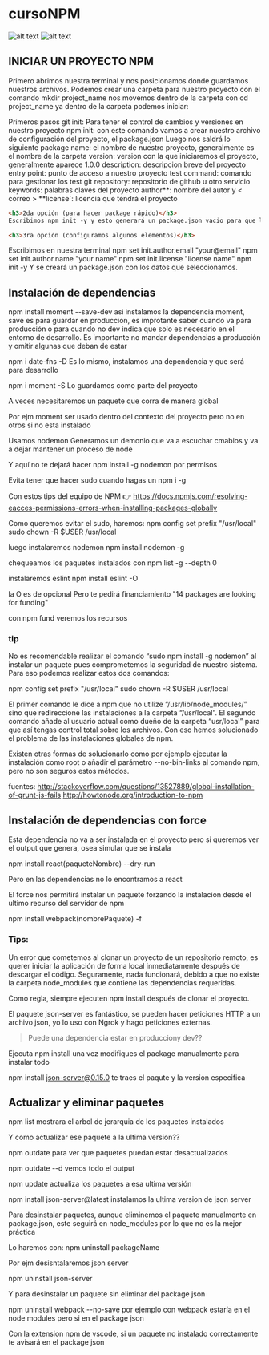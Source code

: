 # cursoNPM

![alt text](https://static.platzi.com/media/user_upload/JS%20%E2%80%93%2031-dd8defe4-29bf-4bb9-8260-07fb80d965bc-81e296f1-6370-44e0-8e6d-fe1946826aba.jpg)
![alt text](https://static.platzi.com/media/user_upload/npm-9cda5bab-e878-4672-b1a7-101a355f255d.jpg)

## INICIAR UN PROYECTO NPM

Primero abrimos nuestra terminal y nos posicionamos donde guardamos nuestros archivos.
Podemos crear una carpeta para nuestro proyecto con el comando
mkdir project_name nos movemos dentro de la carpeta con cd project_name ya dentro de la carpeta podemos iniciar:

Primeros pasos
git init: Para tener el control de cambios y versiones en nuestro proyecto
npm init: con este comando vamos a crear nuestro archivo de configuración del proyecto, el package.json
Luego nos saldrá lo siguiente
package name: el nombre de nuestro proyecto, generalmente es el nombre de la carpeta
version: version con la que iniciaremos el proyecto, generalmente aparece 1.0.0
description: descripcion breve del proyecto
entry point: punto de acceso a nuestro proyecto
test command: comando para gestionar los test
git repository: repositorio de github u otro servicio
keywords: palabras claves del proyecto
author**: nombre del autor y < correo > **license`: licencia que tendrá el proyecto
```html
<h3>2da opción (para hacer package rápido)</h3>
Escribimos npm init -y y esto generará un package.json vacio para que lo configuremos más adelante.

<h3>3ra opción (configuramos algunos elementos)</h3>
```
Escribimos en nuestra terminal
npm set init.author.email "your@email"
npm set init.author.name "your name"
npm set init.license "license name"
npm init -y
Y se creará un package.json con los datos que seleccionamos.

## Instalación de dependencias

npm install moment --save-dev 
asi instalamos la dependencia moment, save es para guardar en produccion, es improtante saber cuando va para producción o para cuando no
dev indica que solo es necesario en el entorno de desarrollo.
Es importante no mandar dependencias a producción y omitir algunas que deban de estar

npm i date-fns -D
Es lo mismo, instalamos una dependencia y que será para desarrollo

npm i moment -S
Lo guardamos como parte del proyecto

A veces necesitaremos un paquete que corra de manera global

Por ejm moment ser usado dentro del contexto del proyecto pero no en otros si no esta instalado

Usamos nodemon
Generamos un demonio que va a escuchar cmabios y va a dejar mantener un proceso de node

Y aquí no te dejará hacer npm install -g nodemon por permisos 

Evita tener que hacer sudo cuando hagas un
npm i -g

Con estos tips del equipo de NPM 👉
https://docs.npmjs.com/resolving-eacces-permissions-errors-when-installing-packages-globally

Como queremos evitar el sudo, haremos: 
npm config set prefix "/usr/local"
sudo chown -R $USER /usr/local

luego instalaremos nodemon
npm install nodemon -g

chequeamos los paquetes instalados con 
npm list -g --depth 0

instalaremos eslint
npm install eslint -O 

la O es de opcional
Pero te pedirá financiamiento
"14 packages are looking for funding"

con npm fund veremos los recursos

### tip
No es recomendable realizar el comando “sudo npm install -g nodemon” al instalar un paquete pues comprometemos la seguridad de nuestro sistema. Para eso podemos realizar estos dos comandos:

npm config set prefix "/usr/local"
sudo chown -R $USER /usr/local

El primer comando le dice a npm que no utilize “/usr/lib/node_modules/” sino que redireccione las instalaciones a la carpeta “/usr/local”. El segundo comando añade al usuario actual como dueño de la carpeta “usr/local” para que así tengas control total sobre los archivos. Con eso hemos solucionado el problema de las instalaciones globales de npm.

Existen otras formas de solucionarlo como por ejemplo ejecutar la instalación como root o añadir el parámetro --no-bin-links al comando npm, pero no son seguros estos métodos.

fuentes:
http://stackoverflow.com/questions/13527889/global-installation-of-grunt-js-fails
http://howtonode.org/introduction-to-npm

## Instalación de dependencias con force

Esta dependencia no va a ser instalada en el proyecto pero si queremos ver el output que genera, osea simular que se instala

npm install react(paqueteNombre) --dry-run

Pero en las dependencias no lo encontramos a react

El force nos permitirá instalar un paquete forzando la instalacion desde el ultimo recurso del servidor de npm

npm install webpack(nombrePaquete) -f

### Tips:
Un error que cometemos al clonar un proyecto de un repositorio remoto, es querer iniciar la aplicación de forma local inmediatamente después de descargar el código. Seguramente, nada funcionará, debido a que no existe la carpeta node_modules que contiene las dependencias requeridas.

Como regla, siempre ejecuten npm install después de clonar el proyecto.


El paquete json-server es fantástico, se pueden hacer peticiones HTTP a un archivo json, yo lo uso con Ngrok y hago peticiones externas.

> Puede una dependencia estar en producciony dev?? 

Ejecuta npm install una vez modifiques el package manualmente para instalar todo

npm install json-server@0.15.0 
te traes el paqute y la version especifica

## Actualizar y eliminar paquetes

npm list mostrara el arbol de jerarquia de los paquetes instalados

Y como actualizar ese paquete a la ultima version??

npm outdate para ver que paquetes puedan estar desactualizados

npm outdate --d vemos todo el output

npm update actualiza los paquetes a esa ultima versión

npm install json-server@latest
instalamos la ultima version de json server

Para desinstalar paquetes, aunque eliminemos el paquete manualmente en package.json, este seguirá en node_modules por lo que no es la mejor práctica

Lo haremos con:
npm uninstall packageName

Por ejm desisntalaremos json server

npm uninstall json-server

Y para desinstalar un paquete sin eliminar del package json

npm uninstall webpack --no-save
por ejemplo con webpack estaría en el node modules pero si en el package json

Con la extension npm de vscode, si un paquete no instalado correctamente te avisará en el package json

